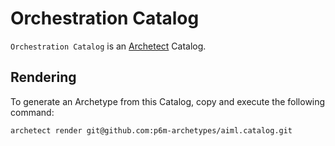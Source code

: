 # Orchestration Catalog

`Orchestration Catalog` is an [Archetect](https://archetect.github.io/) Catalog.

## Rendering

To generate an Archetype from this Catalog, copy and execute the following command:

```sh
archetect render git@github.com:p6m-archetypes/aiml.catalog.git
```